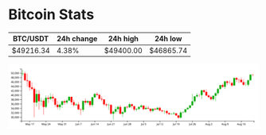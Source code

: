 # Bitcoin Stats

BTC/USDT|24h change|24h high|24h low|
|---|---|---|---|
|$49216.34|4.38%|$49400.00|$46865.74|

<img src="./chart.svg">
